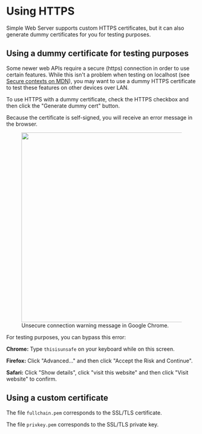 # Using HTTPS

Simple Web Server supports custom HTTPS certificates, but it can also generate dummy certificates for you for testing purposes.

## Using a dummy certificate for testing purposes

Some newer web APIs require a secure (https) connection in order to use certain features. While this isn't a problem when testing on localhost (see [Secure contexts on MDN](https://developer.mozilla.org/en-US/docs/Web/Security/Secure_Contexts)), you may want to use a dummy HTTPS certificate to test these features on other devices over LAN.

To use HTTPS with a dummy certificate, check the HTTPS checkbox and then click the "Generate dummy cert" button.

Because the certificate is self-signed, you will receive an error message in the browser.

<figure>
  <img src='/images/chrome https error.jpeg' style='width: 500px'>
  <figcaption>Unsecure connection warning message in Google Chrome.</figcaption>
</figure>


For testing purposes, you can bypass this error:

**Chrome:** Type `thisisunsafe` on your keyboard while on this screen.

**Firefox:** Click "Advanced..." and then click "Accept the Risk and Continue".

**Safari:** Click "Show details", click "visit this website" and then click "Visit website" to confirm.

## Using a custom certificate

The file `fullchain.pem` corresponds to the SSL/TLS certificate.

The file `privkey.pem` corresponds to the SSL/TLS private key.
